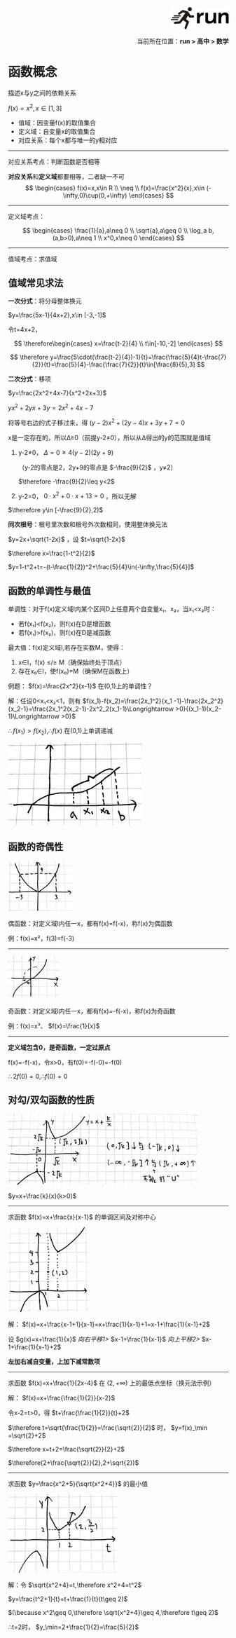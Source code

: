 <div align="right"><a href="https://github.com/YuXiang187/run"><img src="./assets/run.png"></a></div>
<p align="right">当前所在位置：<strong>run > 高中 > 数学</strong></p>

# 函数概念

描述x与y之间的依赖关系

$f(x)=x^2,x\in[1,3]$

* 值域：因变量f(x)的取值集合
* 定义域：自变量x的取值集合
* 对应关系：每个x都与唯一的y相对应

---

对应关系考点：判断函数是否相等

**对应关系**和**定义域**都要相等，二者缺一不可
$$
\begin{cases}
f(x)=x,x\in R \\
\neq \\
f(x)=\frac{x^2}{x},x\in (-\infty,0)\cup(0,+\infty)
\end{cases}
$$

---

定义域考点：

$$
\begin{cases}
\frac{1}{a},a\neq 0 \\
\sqrt{a},a\geq 0 \\
\log_a b,(a,b>0),a\neq 1 \\
x^0,x\neq 0
\end{cases}
$$

---

值域考点：求值域

## 值域常见求法

**一次分式**：将分母整体换元

$y=\frac{5x-1}{4x+2},x\in [-3,-1]$

令t=4x+2，

$$
\therefore\begin{cases}
x=\frac{t-2}{4} \\
t\in[-10,-2]
\end{cases}
$$

$$
\therefore y=\frac{5\cdot(\frac{t-2}{4})-1}{t}=\frac{\frac{5}{4}t-\frac{7}{2}}{t}=\frac{5}{4}-\frac{\frac{7}{2}}{t}\in[\frac{8}{5},3]
$$

**二次分式**：移项

$y=\frac{2x^2+4x-7}{x^2+2x+3}$

$yx^2+2yx+3y=2x^2+4x-7$

将等号右边的式子移过来，得 $(y-2)x^2+(2y-4)x+3y+7=0$

x是一定存在的，所以Δ≥0（前提y-2≠0），所以从Δ得出的y的范围就是值域

1. y-2≠0， $\Delta=0\geq 4(y-2)(2y+9)$ 

   （y-2的零点是2，2y+9的零点是 $-\frac{9}{2}$ ，y≠2）

    $\therefore -\frac{9}{2}\leq y<2$

2. y-2=0， $0\cdot x^2+0\cdot x+13=0$ ，所以无解

$\therefore y\in [-\frac{9}{2},2)$

**同次根号**：根号里次数和根号外次数相同，使用整体换元法

$y=2x+\sqrt{1-2x}$ ，设 $t=\sqrt{1-2x}$

$\therefore x=\frac{1-t^2}{2}$

$y=1-t^2+t=-(t-\frac{1}{2})^2+\frac{5}{4}\in(-\infty,\frac{5}{4}]$

## 函数的单调性与最值

单调性：对于f(x)定义域I内某个区间D上任意两个自变量x₁、x₂，当x₁<x₂时：

* 若f(x₁)<f(x₂)，则f(x)在D是增函数
* 若f(x₁)>f(x₂)，则f(x)在D是减函数

最大值：f(x)定义域I,若存在实数M，使得：

1. x∈I，f(x) ≤/≥ M（确保始终处于顶点）
2. 存在x₀∈I，使f(x₀)=M（确保M在函数上）

例题： $f(x)=\frac{2x^2}{x-1}$ 在(0,1)上的单调性？

解：任设0<x₁<x₂<1，则有 $f(x_1)-f(x_2)=\frac{2x_1^2}{x_1 -1}-\frac{2x_2^2}{x_2-1}=\frac{2x_1^2(x_2-1)-2x^2_2(x_1-1)\Longrightarrow >0}{(x_1-1)(x_2-1)\Longrightarrow >0}$

$\therefore f(x_1)>f(x_2),\therefore f(x)$ 在(0,1)上单调递减

![i](./assets/11.jpg)

## 函数的奇偶性

![i](./assets/12.jpg)

偶函数：对定义域I内任一x，都有f(x)=f(-x)，称f(x)为偶函数

例：f(x)=x²，f(3)=f(-3)

---

![i](./assets/13.jpg)

奇函数：对定义域I内任一x，都有f(x)=-f(-x)，称f(x)为奇函数

例：f(x)=x³、 $f(x)=\frac{1}{x}$

---

**定义域包含0，是奇函数，一定过原点**

f(x)=-f(-x)，令x>0，有f(0)=-f(-0)=-f(0)

$\therefore 2f(0)=0,\therefore f(0)=0$

## 对勾/双勾函数的性质

![i](./assets/19.jpg)

$y=x+\frac{k}{x}(k>0)$

---

求函数 $f(x)=x+\frac{x}{x-1}$ 的单调区间及对称中心

![i](./assets/20.jpg)

解： $f(x)=x+\frac{x-1+1}{x-1}=x+\frac{1}{x-1}+1=x-1+\frac{1}{x-1}+2$

设 $g(x)=x+\frac{1}{x}$ *向右平移1>* $x-1+\frac{1}{x-1}$ *向上平移2>* $x-1+\frac{1}{x-1}+2$

**左加右减自变量，上加下减常数项**

---

求函数 $f(x)=x+\frac{1}{2x-4}$ 在 $(2,+\infty)$ 上的最低点坐标（换元法示例）

解： $f(x)=x+\frac{\frac{1}{2}}{x-2}$

令x-2=t>0，得 $t+\frac{\frac{1}{2}}{t}+2$

$\therefore t=\sqrt{\frac{1}{2}}=\frac{\sqrt{2}}{2}$ 时， $y=f(x)_\min =\sqrt{2}+2$

$\therefore x=t+2=\frac{\sqrt{2}}{2}+2$

$\therefore(2+\frac{\sqrt{2}}{2},2+\sqrt{2})$

---

求函数 $y=\frac{x^2+5}{\sqrt{x^2+4}}$ 的最小值

![i](./assets/21.jpg)

解：令 $\sqrt{x^2+4}=t,\therefore x^2+4=t^2$

$y=\frac{t^2+1}{t}=t+\frac{1}{t}(t\geq 2)$

$(\because x^2\geq 0,\therefore \sqrt{x^2+4}\geq 4,\therefore t\geq 2)$

∴t=2时， $y_\min=2+\frac{1}{2}=\frac{5}{2}$